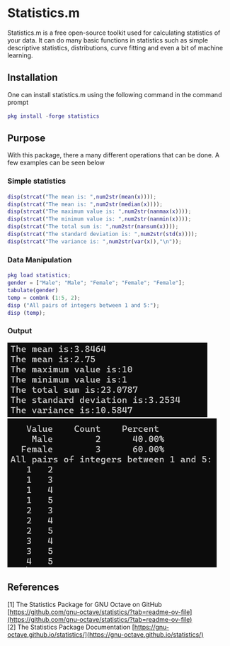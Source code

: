 # Statistics.m
Statistics.m is a free open-source toolkit used for calculating statistics of your data. It can do many basic functions in statistics such as simple descriptive statistics, distributions, curve fitting and even a bit of machine learning.

## Installation 
One can install statistics.m using the following command in the command prompt
```m
pkg install -forge statistics
```

## Purpose
With this package, there a many different operations that can be done. A few examples can be seen below

### Simple statistics
```m
disp(strcat("The mean is: ",num2str(mean(x))));
disp(strcat("The mean is: ",num2str(median(x))));
disp(strcat("The maximum value is: ",num2str(nanmax(x))));
disp(strcat("The minimum value is: ",num2str(nanmin(x))));
disp(strcat("The total sum is: ",num2str(nansum(x))));
disp(strcat("The standard deviation is: ",num2str(std(x))));
disp(strcat("The variance is: ",num2str(var(x)),"\n"));
```

### Data Manipulation
```m
pkg load statistics;
gender = ["Male"; "Male"; "Female"; "Female"; "Female"];
tabulate(gender)
temp = combnk (1:5, 2);
disp ("All pairs of integers between 1 and 5:");
disp (temp);
```

### Output
![alt text](image1.png)
![alt text](image2.png)


## References
[1] The Statistics Package for GNU Octave on GitHub [https://github.com/gnu-octave/statistics/?tab=readme-ov-file](https://github.com/gnu-octave/statistics/?tab=readme-ov-file)  
[2] The Statistics Package Documentation [https://gnu-octave.github.io/statistics/](https://gnu-octave.github.io/statistics/)